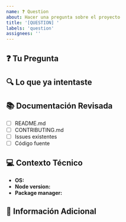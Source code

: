 ```yaml
---
name: ❓ Question
about: Hacer una pregunta sobre el proyecto
title: '[QUESTION] '
labels: 'question'
assignees: ''
---
```


## ❓ Tu Pregunta
<!-- Describe claramente tu pregunta -->

## 🔍 Lo que ya intentaste
<!-- Describe lo que ya has intentado para resolver tu duda -->

## 📚 Documentación Revisada
- [ ] README.md
- [ ] CONTRIBUTING.md
- [ ] Issues existentes
- [ ] Código fuente

## 💻 Contexto Técnico
<!-- Si es una pregunta técnica, proporciona contexto sobre tu configuración -->
- **OS:** 
- **Node version:** 
- **Package manager:** 

## 📝 Información Adicional
<!-- Cualquier otra información que pueda ser relevante -->
